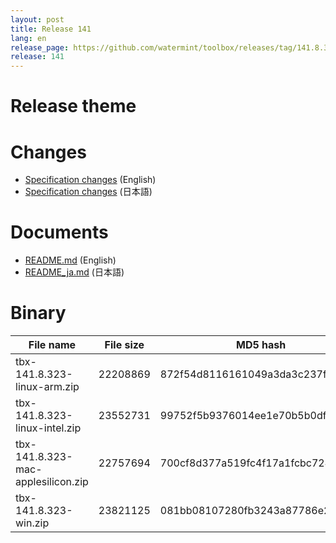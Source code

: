 ```yaml
---
layout: post
title: Release 141
lang: en
release_page: https://github.com/watermint/toolbox/releases/tag/141.8.323
release: 141
---
```


# Release theme

# Changes

* [Specification changes](https://github.com/watermint/toolbox/blob/141.8.323/docs/releases/changes141.md) (English)
* [Specification changes](https://github.com/watermint/toolbox/blob/141.8.323/docs/releases/changes141.md) (日本語)

# Documents

* [README.md](https://github.com/watermint/toolbox/blob/141.8.323/README.md) (English)
* [README_ja.md](https://github.com/watermint/toolbox/blob/141.8.323/README_ja.md) (日本語)

# Binary

| File name                          | File size | MD5 hash                         | SHA256 hash                                                      |
|------------------------------------|-----------|----------------------------------|------------------------------------------------------------------|
| tbx-141.8.323-linux-arm.zip        | 22208869  | 872f54d8116161049a3da3c237f55b75 | 15955adfa2800b734e29b506e62f489ecdd6d4b9f05eb935577860b1ba30e9ae |
| tbx-141.8.323-linux-intel.zip      | 23552731  | 99752f5b9376014ee1e70b5b0df80bc2 | d64bace139787090460f79fa67220134b38f57d25438dfb60eea421e2a78d435 |
| tbx-141.8.323-mac-applesilicon.zip | 22757694  | 700cf8d377a519fc4f17a1fcbc7244bb | 04901663733b9d88acb38a098893f76374aaa4163f4c8e08b93e9b899316a092 |
| tbx-141.8.323-win.zip              | 23821125  | 081bb08107280fb3243a87786e25c4d5 | 5e3f3a83aae7e32f785d8594fc495152ade9fef80f56c7c4e44753ce97f93077 |


